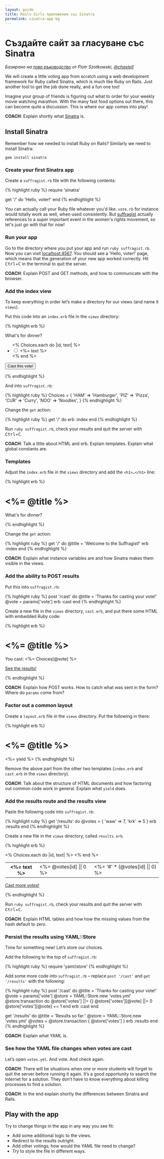 ```yaml
---
layout: guide
title: Rails Girls приложение със Sinatra
permalink: sinatra-app-bg
---
```


# Създайте сайт за гласуване със Sinatra

*Базирано на [това ръководство](http://guides.railsgirls.com/sinatra-app/) от Piotr Szotkowski, [@chastell](https://twitter.com/chastell)*

We will create a little voting app from scratch using a web development framework for Ruby called Sinatra, which is much like Ruby on Rails. Just another tool to get the job done really, and a fun one too!

Imagine your group of friends is figuring out what to order for your weekly movie watching marathon. With the many fast food options out there, this can become quite a discussion. This is where our app comes into play!

__COACH__: Explain shortly what [Sinatra](http://www.sinatrarb.com) is.

## Install Sinatra

Remember how we needed to install Ruby on Rails? Similarly we need to install Sinatra:

`gem install sinatra`

### Create your first Sinatra app

Create a `suffragist.rb` file with the following contents:

{% highlight ruby %}
require 'sinatra'

get '/' do
  'Hello, voter!'
end
{% endhighlight %}


You can actually call your Ruby file whatever you'd like. `vote.rb` for instance would totally work as well, when used consistently. But [suffragist](http://www.vocabulary.com/dictionary/suffragist) actually references to a super important event in the women's rights movement, so let's just go with that for now!


### Run your app

Go to the directory where you put your app and run `ruby suffragist.rb`.
Now you can visit [localhost:4567](http://localhost:4567). You should
see a ‘Hello, voter!’ page, which means that the generation of your new
app worked correctly. Hit <kbd>Ctrl</kbd>+<kbd>C</kbd> in the terminal to quit the server.

__COACH__: Explain POST and GET methods, and how to communicate with the browser.



### Add the index view

To keep everything in order let’s make
a directory for our views (and name it `views`).

Put this code into an `index.erb` file in the `views` directory:

{% highlight erb %}
<!DOCTYPE html>
<html>
  <head>
    <meta charset='UTF-8' />
    <title>Suffragist</title>
    <link href='//netdna.bootstrapcdn.com/twitter-bootstrap/2.3.1/css/bootstrap-combined.min.css' rel='stylesheet' />
  </head>
  <body class='container'>
    <p>What's for dinner?</p>
    <form action='cast' method='post'>
      <ul class='unstyled'>
        <% Choices.each do |id, text| %>
          <li>
            <label class='radio'>
              <input type='radio' name='vote' value='<%= id %>' id='vote_<%= id %>' />
              <%= text %>
            </label>
          </li>
        <% end %>
      </ul>
      <button type='submit' class='btn btn-primary'>Cast this vote!</button>
    </form>
  </body>
</html>
{% endhighlight %}

And into `suffragist.rb`:

{% highlight ruby %}
Choices = {
  'HAM' => 'Hamburger',
  'PIZ' => 'Pizza',
  'CUR' => 'Curry',
  'NOO' => 'Noodles',
}
{% endhighlight %}

Change the `get` action:

{% highlight ruby %}
get '/' do
  erb :index
end
{% endhighlight %}

Run `ruby suffragist.rb`, check your
results and quit the server with <kbd>Ctrl</kbd>+<kbd>C</kbd>.

__COACH__: Talk a little about HTML and erb. Explain
templates. Explain what global constants are.



### Templates

Adjust the `index.erb` file in the `views`
directory and add the `<h1>…</h1>` line:

{% highlight erb %}
  <body class='container'>
    <h1><%= @title %></h1>
    <p>What's for dinner?</p>
{% endhighlight %}

Change the `get` action:

{% highlight ruby %}
get '/' do
  @title = 'Welcome to the Suffragist!'
  erb :index
end
{% endhighlight %}

__COACH__: Explain what instance variables are and
how Sinatra makes them visible in the views.



### Add the ability to POST results

Put this into `suffragist.rb`:

{% highlight ruby %}
post '/cast' do
  @title = 'Thanks for casting your vote!'
  @vote  = params['vote']
  erb :cast
end
{% endhighlight %}

Create a new file in the `views` directory, `cast.erb`,
and put there some HTML with embedded Ruby code:

{% highlight erb %}
<!DOCTYPE html>
<html>
  <head>
    <meta charset='UTF-8' />
    <title>Suffragist</title>
    <link href='//netdna.bootstrapcdn.com/twitter-bootstrap/2.3.1/css/bootstrap-combined.min.css' rel='stylesheet' />
  </head>
  <body class='container'>
    <h1><%= @title %></h1>
    <p>You cast: <%= Choices[@vote] %></p>
    <p><a href='/results'>See the results!</a></p>
  </body>
</html>
{% endhighlight %}

__COACH__: Explain how POST works. How to catch what
was sent in the form? Where do `params` come from?



### Factor out a common layout

Create a `layout.erb` file in the `views`
directory. Put the following in there:

{% highlight erb %}
<!DOCTYPE html>
<html>
  <head>
    <meta charset='UTF-8' />
    <title>Suffragist</title>
    <link href='//netdna.bootstrapcdn.com/twitter-bootstrap/2.3.1/css/bootstrap-combined.min.css' rel='stylesheet' />
  </head>
  <body class='container'>
    <h1><%= @title %></h1>
    <%= yield %>
  </body>
</html>
{% endhighlight %}

Remove the above part from the other two templates
(`index.erb` and `cast.erb` in the `views` directory).

__COACH__: Talk about the structure of HTML documents and how factoring
out common code work in general. Explain what `yield` does.



### Add the results route and the results view

Paste the following code into `suffragist.rb`:

{% highlight ruby %}
get '/results' do
  @votes = { 'waw' => 7, 'krk' => 5 }
  erb :results
end
{% endhighlight %}

Create a new file in the `views` directory, called `results.erb`.

{% highlight erb %}
<table class='table table-hover table-striped'>
  <% Choices.each do |id, text| %>
    <tr>
      <th><%= text %></th>
      <td><%= @votes[id] || 0 %>
      <td><%= '#' * (@votes[id] || 0) %></td>
    </tr>
  <% end %>
</table>
<p><a href='/'>Cast more votes!</a></p>
{% endhighlight %}

Run `ruby suffragist.rb`, check
your results and quit the server with <kbd>Ctrl</kbd>+<kbd>C</kbd>.

__COACH__: Explain HTML tables and how how the
missing values from the hash default to zero.



### Persist the results using YAML::Store

Time for something new! Let’s store our choices.

Add the following to the top of `suffragist.rb`:

{% highlight ruby %}
require 'yaml/store'
{% endhighlight %}

Add some more code into `suffragist.rb` – replace
`post '/cast'` and `get '/results'` with the following:

{% highlight ruby %}
post '/cast' do
  @title = 'Thanks for casting your vote!'
  @vote  = params['vote']
  @store = YAML::Store.new 'votes.yml'
  @store.transaction do
    @store['votes'] ||= {}
    @store['votes'][@vote] ||= 0
    @store['votes'][@vote] += 1
  end
  erb :cast
end

get '/results' do
  @title = 'Results so far:'
  @store = YAML::Store.new 'votes.yml'
  @votes = @store.transaction { @store['votes'] }
  erb :results
end
{% endhighlight %}

__COACH__: Explain what YAML is.


### See how the YAML file changes when votes are cast

Let’s open `votes.yml`. And vote. And check again.

__COACH__: There will be situations when one or more students will
forget to quit the server before running it again. It’s a good
opportunity to search the Internet for a solution. They don’t
have to know everything about killing processes to find a solution.

__COACH__: In the end explain shortly the differences between Sinatra and Rails.



## Play with the app

Try to change things in the app in any way you see fit:

* Add some additional logic to the views.
* Redirect to the results outright.
* Add other votings; how would the YAML file need to change?
* Try to style the file in different ways.
